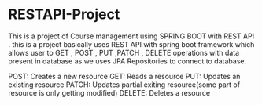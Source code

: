 # RESTAPI-Project
This is a project of Course management using SPRING BOOT with REST API .
this is a project basically uses REST API with spring boot framework which allows user to GET , POST , PUT ,PATCH , DELETE operations with data present in database as we uses JPA Repositories to connect to database.

POST: Creates a new resource
GET: Reads a resource
PUT: Updates an existing resource
PATCH: Updates partial exiting resource(some part of resource is only getting modified)
DELETE: Deletes a resource

